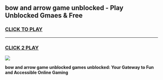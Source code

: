 
## bow and arrow game unblocked - Play Unblocked Gmaes & Free
<h3>
<a href="https://news.freeplayer.one?title=bow_and_arrow_game_unblocked&ref=23F">CLICK TO PLAY</a></h3>
<hr>

<h3>
<a href="https://news.freeplayer.one?title=bow_and_arrow_game_unblocked&ref=23F">CLICK 2 PLAY</a>
  
</h3>

<a href="https://news.freeplayer.one?title=bow_and_arrow_game_unblocked&ref=23F/"><img src="https://clearcache.store/games.png"></a>


**bow and arrow game unblocked games unblocked: Your Gateway to Fun and Accessible Online Gaming**
